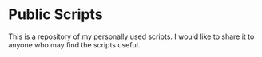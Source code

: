 # Public Scripts
This is a repository of my personally used scripts. I would like to share it to anyone who may find the scripts useful.